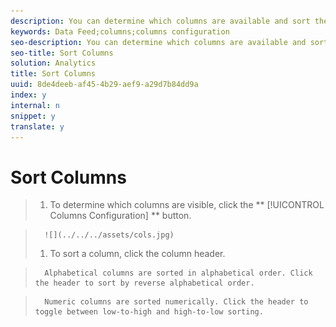 ```yaml
---
description: You can determine which columns are available and sort them according to your needs.
keywords: Data Feed;columns;columns configuration
seo-description: You can determine which columns are available and sort them according to your needs.
seo-title: Sort Columns
solution: Analytics
title: Sort Columns
uuid: 8de4deeb-af45-4b29-aef9-a29d7b84dd9a
index: y
internal: n
snippet: y
translate: y
---
```


# Sort Columns


>1. To determine which columns are visible, click the ** [!UICONTROL  Columns Configuration] ** button.

>       ![](../../../assets/cols.jpg) 
>1. To sort a column, click the column header.

>       Alphabetical columns are sorted in alphabetical order. Click the header to sort by reverse alphabetical order. 

>       Numeric columns are sorted numerically. Click the header to toggle between low-to-high and high-to-low sorting. 
